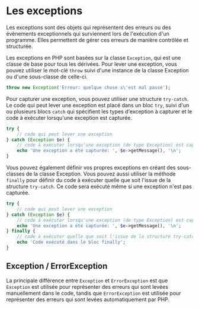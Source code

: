 # Les exceptions

Les exceptions sont des objets qui représentent des erreurs ou des évènements exceptionnels qui surviennent lors de l'exécution d'un programme. Elles permettent de gérer ces erreurs de manière contrôlée et structurée.

Les exceptions en PHP sont basées sur la classe `Exception`, qui est une classe de base pour tous les dérivées. Pour lever une exception, vous pouvez utiliser le mot-clé `throw` suivi d'une instance de la classe Exception ou d'une sous-classe de celle-ci.

```php
throw new Exception('Erreur: quelque chose s\'est mal passé');
```

Pour capturer une exception, vous pouvez utiliser une structure `try-catch`. Le code qui peut lever une exception est placé dans un bloc `try`, suivi d'un ou plusieurs blocs `catch` qui spécifient les types d'exception à capturer et le code à exécuter lorsqu'une exception est capturée.

```php
try {
    // code qui peut lever une exception
} catch (Exception $e) {
    // code à exécuter lorsqu'une exception (de type Exception) est capturée
    echo 'Une exception a été capturée: ', $e->getMessage(), '\n';
}
```

Vous pouvez également définir vos propres exceptions en créant des sous-classes de la classe Exception.
Vous pouvez aussi utiliser la méthode `finally` pour définir du code à exécuter quelle que soit l'issue de la structure `try-catch`. Ce code sera exécuté même si une exception n'est pas capturée.

```php
try {
    // code qui peut lever une exception
} catch (Exception $e) {
    // code à exécuter lorsqu'une exception (de type Exception) est capturée
    echo 'Une exception a été capturée: ', $e->getMessage(), '\n';
} finally {
    // code à exécuter quelle que soit l'issue de la structure try-catch
    echo 'Code exécuté dans le bloc finally';
}
```

## Exception / ErrorException

La principale différence entre `Exception` et `ErrorException` est que `Exception` est utilisée pour représenter des erreurs qui sont levées manuellement dans le code, tandis que `ErrorException` est utilisée pour représenter des erreurs qui sont levées automatiquement par PHP.
